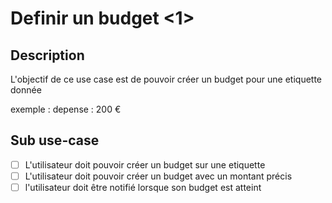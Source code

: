 # Definir un budget <1>

## Description

L'objectif de ce use case est de pouvoir créer un budget pour une etiquette donnée 

exemple :  depense : 200 €

## Sub use-case

  -  [ ] L'utilisateur doit pouvoir créer un budget sur une etiquette
  - [ ] L'utilisateur doit pouvoir créer un budget avec un montant précis
 - [ ] l'utilisateur doit être notifié lorsque son budget est atteint

